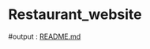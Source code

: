 # Restaurant_website

#output :
[README.md](https://github.com/MohiteRohit/Restaurant_website/files/14160943/README.md)
